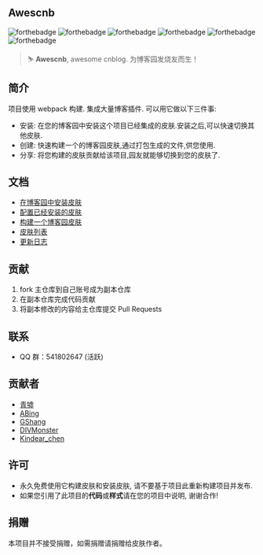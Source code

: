 ## Awescnb

![forthebadge](https://forthebadge.com/images/badges/built-by-developers.svg) ![forthebadge](https://forthebadge.com/images/badges/built-with-love.svg) ![forthebadge](https://forthebadge.com/images/badges/thats-how-they-get-you.svg) ![forthebadge](https://forthebadge.com/images/badges/powered-by-responsibility.svg) ![forthebadge](https://forthebadge.com/images/badges/makes-people-smile.svg) ![forthebadge](https://forthebadge.com/images/badges/made-with-javascript.svg)

> ⛷ **Awescnb**, awesome cnblog. 为博客园发烧友而生！

## 简介

项目使用 webpack 构建. 集成大量博客插件. 可以用它做以下三件事:

- 安装: 在您的博客园中安装这个项目已经集成的皮肤.安装之后,可以快速切换其他皮肤.
- 创建: 快速构建一个的博客园皮肤,通过打包生成的文件,供您使用.
- 分享: 将您构建的皮肤贡献给该项目,园友就能够切换到您的皮肤了.

## 文档

-   [在博客园中安装皮肤](https://guangzan.gitee.io/awescnb-docs/docs/install)
-   [配置已经安装的皮肤](https://guangzan.gitee.io/awescnb-docs/docs/options)
-   [构建一个博客园皮肤](https://guangzan.gitee.io/awescnb-docs/docs/dev)
-   [皮肤列表](https://guangzan.gitee.io/awescnb-docs/docs/themes)
-   [更新日志](https://guangzan.gitee.io/awescnb-docs/docs/log)

## 贡献

1. fork 主仓库到自己账号成为副本仓库
2. 在副本仓库完成代码贡献
3. 将副本修改的内容给主仓库提交 Pull Requests

## 联系

-   QQ 群：541802647 (活跃)

## 贡献者

-   [青墟](https://www.cnblogs.com/guoxinyu/)
-   [ABing](https://www.cnblogs.com/A-Bing/)
-   [GShang](https://www.cnblogs.com/gshang/)
-   [DIVMonster](https://www.cnblogs.com/guangzan/)
-   [Kindear_chen](https://www.cnblogs.com/masterchd)

## 许可

-   永久免费使用它构建皮肤和安装皮肤, 请不要基于项目此重新构建项目并发布.
-   如果您引用了此项目的**代码**或**样式**请在您的项目中说明, 谢谢合作!

## 捐赠

本项目并不接受捐赠，如需捐赠请捐赠给皮肤作者。

